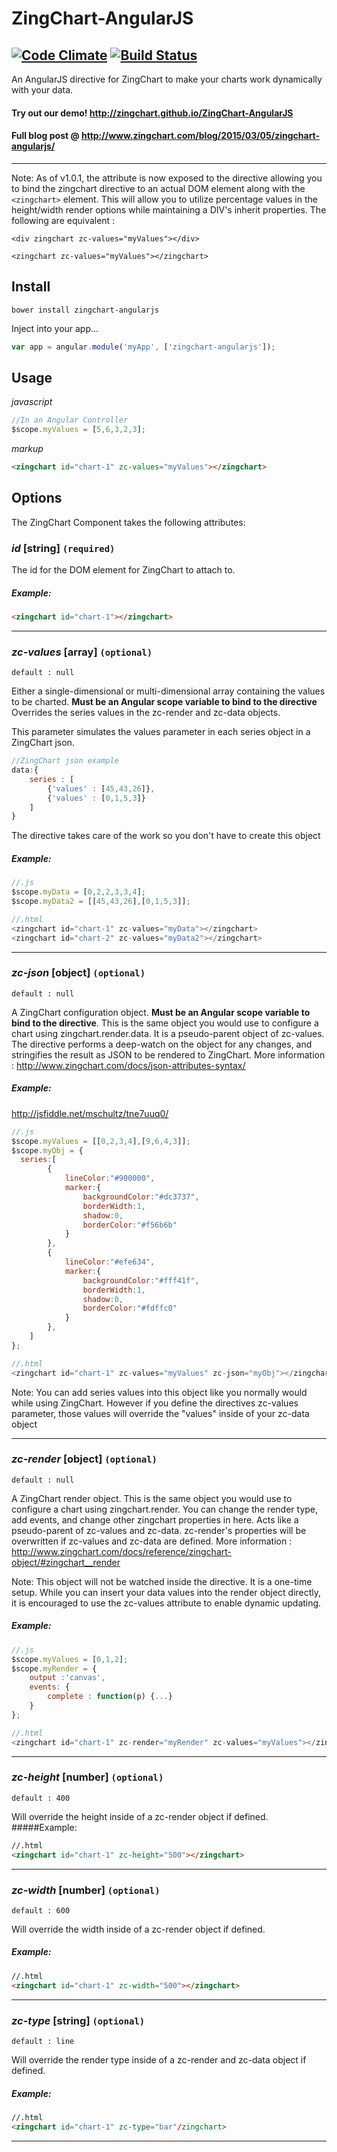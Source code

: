 # ZingChart-AngularJS
[![Code Climate](https://codeclimate.com/github/zingchart/ZingChart-AngularJS/badges/gpa.svg)](https://codeclimate.com/github/zingchart/ZingChart-AngularJS) [![Build Status](https://travis-ci.org/zingchart/ZingChart-AngularJS.svg)](https://travis-ci.org/zingchart/ZingChart-AngularJS)
---
An AngularJS directive for ZingChart to make your charts work dynamically with your data.

#### Try out our demo! http://zingchart.github.io/ZingChart-AngularJS
#### Full blog post @ http://www.zingchart.com/blog/2015/03/05/zingchart-angularjs/

---

Note: As of v1.0.1, the attribute is now exposed to the directive allowing you to bind the zingchart directive to an actual DOM element along with the `<zingchart>` element. This will allow you to utilize percentage values in the height/width render options while maintaining a DIV's inherit properties. The following are equivalent :

`<div zingchart zc-values="myValues"></div>`

`<zingchart zc-values="myValues"></zingchart>`

## Install


```
bower install zingchart-angularjs
```

Inject into your app...
```js
var app = angular.module('myApp', ['zingchart-angularjs']);
```

## Usage
_javascript_
```js
//In an Angular Controller
$scope.myValues = [5,6,3,2,3];
```

_markup_
```html
<zingchart id="chart-1" zc-values="myValues"></zingchart>
```

## Options
The ZingChart Component takes the following attributes:


### _id_ [string] ```(required)```
The id for the DOM element for ZingChart to attach to.
##### Example:
```html
<zingchart id="chart-1"></zingchart>
```

---


### _zc-values_ [array] ```(optional)```
```default : null```

Either a single-dimensional or multi-dimensional array containing the values to be charted. **Must be an Angular scope variable to bind to the directive** Overrides the series values in the zc-render and zc-data objects.

This parameter simulates the values parameter in each series object in a ZingChart json.
```js
//ZingChart json example
data:{
    series : [
        {'values' : [45,43,26]},
        {'values' : [0,1,5,3]}
    ]
}
```
The directive takes care of the work so you don't have to create this object

##### Example:
```js
//.js
$scope.myData = [0,2,2,3,3,4];
$scope.myData2 = [[45,43,26],[0,1,5,3]];

//.html
<zingchart id="chart-1" zc-values="myData"></zingchart>
<zingchart id="chart-2" zc-values="myData2"></zingchart>
```

---


### _zc-json_ [object] ```(optional)```
```default : null```

A ZingChart configuration object. **Must be an Angular scope variable to bind to the directive**. This is the same object you would use to configure a chart using zingchart.render.data. It is a pseudo-parent object of zc-values. The directive performs a deep-watch on the object for any changes, and stringifies the result as JSON to be rendered to ZingChart.  More information : http://www.zingchart.com/docs/json-attributes-syntax/

##### Example:
http://jsfiddle.net/mschultz/tne7uuq0/
```js
//.js
$scope.myValues = [[0,2,3,4],[9,6,4,3]];
$scope.myObj = {
  series:[
        {
            lineColor:"#900000",
            marker:{
                backgroundColor:"#dc3737",
                borderWidth:1,
                shadow:0,
                borderColor:"#f56b6b"
            }
        },
        {
            lineColor:"#efe634",
            marker:{
                backgroundColor:"#fff41f",
                borderWidth:1,
                shadow:0,
                borderColor:"#fdffc0"
            }
        },
    ]
};

//.html
<zingchart id="chart-1" zc-values="myValues" zc-json="myObj"></zingchart>
```
Note: You can add series values into this object like you normally would while using ZingChart. However if you define the directives zc-values parameter, those values will override the "values" inside of your zc-data object

---


### _zc-render_ [object] ```(optional)```
```default : null```

A ZingChart render object. This is the same object you would use to configure a chart using zingchart.render. You can change the render type, add events, and change other zingchart properties in here. Acts like a pseudo-parent of zc-values and zc-data. zc-render's properties will be overwritten if zc-values and zc-data are defined. More information : http://www.zingchart.com/docs/reference/zingchart-object/#zingchart__render

Note: This object will not be watched inside the directive. It is a one-time setup. While you can insert your data values into the render object directly, it is encouraged to use the zc-values attribute to enable dynamic updating.

##### Example:
```js
//.js
$scope.myValues = [0,1,2];
$scope.myRender = {
    output :'canvas',
    events: {
        complete : function(p) {...}
    }
};

//.html
<zingchart id="chart-1" zc-render="myRender" zc-values="myValues"></zingchart>
```

---


### _zc-height_ [number] ```(optional)```
```default : 400```

Will override the height inside of a zc-render object if defined.
#####Example:
```html
//.html
<zingchart id="chart-1" zc-height="500"></zingchart>
```

---


### _zc-width_ [number] ```(optional)```
```default : 600```

Will override the width inside of a zc-render object if defined.
##### Example:
```html
//.html
<zingchart id="chart-1" zc-width="500"></zingchart>
```

---


### _zc-type_ [string] ```(optional)```
```default : line```

Will override the render type inside of a zc-render and zc-data object if defined.
##### Example:
```html
//.html
<zingchart id="chart-1" zc-type="bar"/zingchart>
```

---
